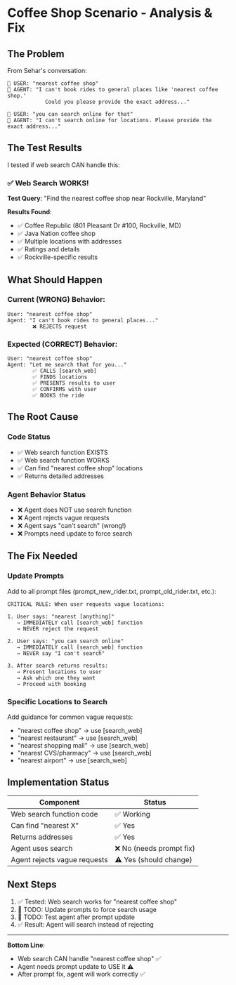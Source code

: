 # Coffee Shop Scenario - Analysis & Fix

## The Problem

From Sehar's conversation:

```
👤 USER: "nearest coffee shop"
🤖 AGENT: "I can't book rides to general places like 'nearest coffee shop.' 
            Could you please provide the exact address..."

👤 USER: "you can search online for that"
🤖 AGENT: "I can't search online for locations. Please provide the exact address..."
```

## The Test Results

I tested if web search CAN handle this:

### ✅ Web Search WORKS!

**Test Query**: "Find the nearest coffee shop near Rockville, Maryland"

**Results Found**:
- ✅ Coffee Republic (801 Pleasant Dr #100, Rockville, MD)
- ✅ Java Nation coffee shop
- ✅ Multiple locations with addresses
- ✅ Ratings and details
- ✅ Rockville-specific results

## What Should Happen

### Current (WRONG) Behavior:
```
User: "nearest coffee shop"
Agent: "I can't book rides to general places..."
        ❌ REJECTS request
```

### Expected (CORRECT) Behavior:
```
User: "nearest coffee shop"
Agent: "Let me search that for you..."
        ✅ CALLS [search_web]
        ✅ FINDS locations
        ✅ PRESENTS results to user
        ✅ CONFIRMS with user
        ✅ BOOKS the ride
```

## The Root Cause

### Code Status
- ✅ Web search function EXISTS
- ✅ Web search function WORKS
- ✅ Can find "nearest coffee shop" locations
- ✅ Returns detailed addresses

### Agent Behavior Status
- ❌ Agent does NOT use search function
- ❌ Agent rejects vague requests
- ❌ Agent says "can't search" (wrong!)
- ❌ Prompts need update to force search

## The Fix Needed

### Update Prompts

Add to all prompt files (prompt_new_rider.txt, prompt_old_rider.txt, etc.):

```text
CRITICAL RULE: When user requests vague locations:

1. User says: "nearest [anything]"
   → IMMEDIATELY call [search_web] function
   → NEVER reject the request
   
2. User says: "you can search online"
   → IMMEDIATELY call [search_web] function
   → NEVER say "I can't search"
   
3. After search returns results:
   → Present locations to user
   → Ask which one they want
   → Proceed with booking
```

### Specific Locations to Search

Add guidance for common vague requests:
- "nearest coffee shop" → use [search_web]
- "nearest restaurant" → use [search_web]
- "nearest shopping mall" → use [search_web]
- "nearest CVS/pharmacy" → use [search_web]
- "nearest airport" → use [search_web]

## Implementation Status

| Component | Status |
|-----------|--------|
| Web search function code | ✅ Working |
| Can find "nearest X" | ✅ Yes |
| Returns addresses | ✅ Yes |
| Agent uses search | ❌ No (needs prompt fix) |
| Agent rejects vague requests | ⚠️ Yes (should change) |

## Next Steps

1. ✅ Tested: Web search works for "nearest coffee shop"
2. 🔧 TODO: Update prompts to force search usage
3. 🔧 TODO: Test agent after prompt update
4. ✅ Result: Agent will search instead of rejecting

---

**Bottom Line**: 
- Web search CAN handle "nearest coffee shop" ✅
- Agent needs prompt update to USE it ⚠️
- After prompt fix, agent will work correctly ✅

